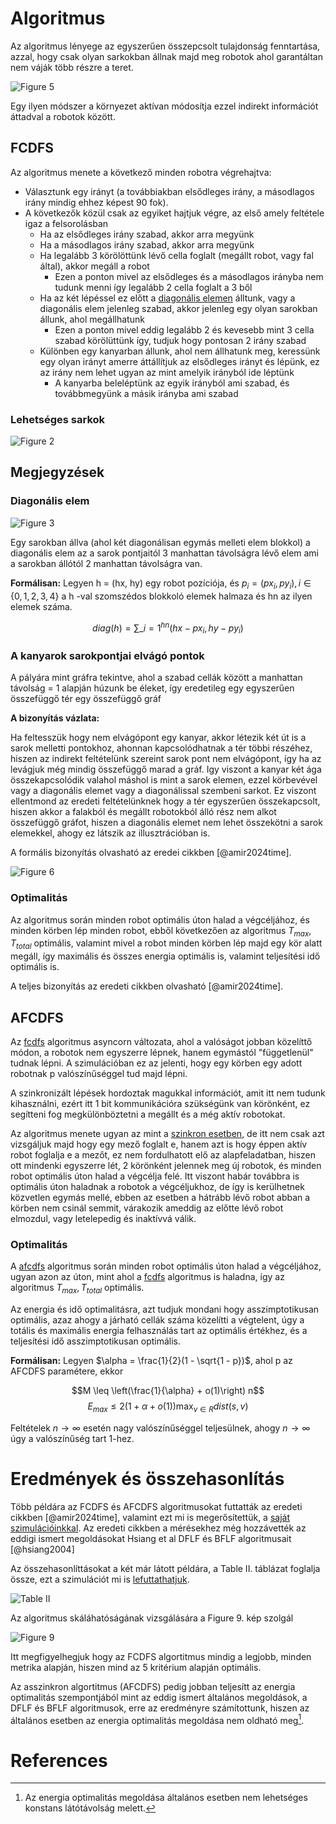 # Algoritmus

Az algoritmus lényege az egyszerűen összepcsolt tulajdonság fenntartása, azzal, hogy csak olyan sarkokban állnak majd meg robotok ahol garantáltan nem váják több részre a teret.

![Figure 5](./images/fig5.png)

Egy ilyen módszer a környezet aktívan módosítja ezzel indirekt információt áttadval a robotok között.

## FCDFS

Az algoritmus menete a következő minden robotra végrehajtva:

- Választunk egy irányt (a továbbiakban elsődleges irány, a másodlagos irány mindig ehhez képest 90 fok).
- A következők közül csak az egyiket hajtjuk végre, az első amely feltétele igaz a felsorolásban
  - Ha az elsődleges irány szabad, akkor arra megyünk
  - Ha a másodlagos irány szabad, akkor arra megyünk
  - Ha legalább 3 körölöttünk lévő cella foglalt (megállt robot, vagy fal által), akkor megáll a robot
    - Ezen a ponton mivel az elsődleges és a másodlagos irányba nem tudunk menni így legalább 2 cella foglalt a 3 ből
  - Ha az két lépéssel ez előtt a [diagonális elemen](#diagonális-elem) álltunk, vagy a diagonális elem jelenleg szabad, akkor jelenleg egy olyan sarokban állunk, ahol megállhatunk
    - Ezen a ponton mivel eddig legalább 2 és kevesebb mint 3 cella szabad körölüttünk így, tudjuk hogy pontosan 2 irány szabad
  - Különben egy kanyarban állunk, ahol nem állhatunk meg, keressünk egy olyan irányt amerre áttállítjuk az elsődleges irányt és lépünk, ez az irány nem lehet ugyan az mint amelyik irányból ide léptünk
    - A kanyarba beleléptünk az egyik irányból ami szabad, és továbbmegyünk a másik irányba ami szabad

### Lehetséges sarkok

![Figure 2](./images/fig2.png)

## Megjegyzések

### Diagonális elem

![Figure 3](./images/fig3.png)

Egy sarokban állva (ahol két diagonálisan egymás melleti elem blokkol) a diagonális elem az a sarok pontjaitól 3 manhattan távolságra lévő elem ami a sarokban állótól 2 manhattan távolságra van.

**Formálisan:** Legyen h = (hx, hy) egy robot pozíciója, és $p_i = (px_i, py_i), i \in \{0, 1, 2, 3, 4\}$ a h -val szomszédos blokkoló elemek halmaza és hn az ilyen elemek száma.

$$diag(h) = \sum\_{i = 1}^{hn} (hx - px_i, hy - py_i)$$

### A kanyarok sarokpontjai elvágó pontok

A pályára mint gráfra tekintve, ahol a szabad cellák között a manhattan távolság = 1 alapján húzunk be éleket, így eredetileg egy egyszerűen összefüggő tér egy összefüggő gráf

**A bizonyítás vázlata:**

Ha feltesszük hogy nem elvágópont egy kanyar, akkor létezik két út is a sarok melletti pontokhoz, ahonnan kapcsolódhatnak a tér többi részéhez, hiszen az indirekt feltételünk szereint sarok pont nem elvágópont, így ha az levágjuk még mindig összefüggő marad a gráf. Igy viszont a kanyar két ága összekapcsolódik valahol máshol is mint a sarok elemen, ezzel körbevével vagy a diagonális elemet vagy a diagonálissal szembeni sarkot.
Ez viszont ellentmond az eredeti feltételünknek hogy a tér egyszerűen összekapcsolt, hiszen akkor a falakból és megállt robotokból álló rész nem alkot összefüggő gráfot, hiszen a diagonális elemet nem lehet összekötni a sarok elemekkel, ahogy ez látszik az illusztrációban is.

A formális bizonyítás olvasható az eredei cikkben [@amir2024time].

![Figure 6](./images/fig6.png)

### Optimalitás

Az algoritmus során minden robot optimális úton halad a végcéljához, és minden körben lép minden robot, ebből következően az algoritmus $T_{max}, T_{total}$ optimális, valamint mivel a robot minden körben lép majd egy kör alatt megáll, így maximális és összes energia optimális is, valamint teljesítési idő optimális is.

A teljes bizonyítás az eredeti cikkben olvasható [@amir2024time].

## AFCDFS

Az [fcdfs](#fcdfs) algoritmus asyncorn változata, ahol a valóságot jobban közelíttő módon, a robotok nem egyszerre lépnek, hanem egymástól "függetlenül" tudnak lépni. A szimulációban ez az jelenti, hogy egy körben egy adott robotnak p valószínűséggel tud majd lépni.

A szinkronizált lépések hordoztak magukkal információt, amit itt nem tudunk kihasználni, ezért itt 1 bit kommunikációra szükségünk van körönként, ez segítteni fog megkülönböztetni a megállt és a még aktív robotokat.

Az algoritmus menete ugyan az mint a [szinkron esetben](#algoritmus), de itt nem csak azt vizsgáljuk majd hogy egy mező foglalt e, hanem azt is hogy éppen aktív robot foglalja e a mezőt, ez nem fordulhatott elő az alapfeladatban, hiszen ott mindenki egyszerre lét, 2 körönként jelennek meg új robotok, és minden robot optimális úton halad a végcélja felé. Itt viszont habár továbbra is optimális úton haladnak a robotok a végcéljukhoz, de így is kerülhetnek közvetlen egymás mellé, ebben az esetben a hátrább lévő robot abban a körben nem csinál semmit, várakozik ameddig az előtte lévő robot elmozdul, vagy letelepedig és inaktívvá válik.

### Optimalitás

A [afcdfs](#afcdfs) algoritmus során minden robot optimális úton halad a végcéljához, ugyan azon az úton, mint ahol a [fcdfs](#fcdfs) algoritmus is haladna, így az algoritmus $T_{max}, T_{total}$ optimális.

Az energia és idő optimalitásra, azt tudjuk mondani hogy asszimptotikusan optimális, azaz ahogy a járható cellák száma közelítti a végtelent, úgy a totális és maximális energia felhasználás tart az optimális értékhez, és a teljesítési idő asszimptotikusan optimális.

**Formálisan:** Legyen $\alpha = \frac{1}{2}(1 - \sqrt{1 - p})$, ahol p az AFCDFS paramétere, ekkor

$$M \leq \left(\frac{1}{\alpha} + o(1)\right) n$$
$$E_{max} \leq 2\left(1 + \alpha + o(1)\right) \max_{v \in R} dist(s, v)$$

Feltételek $n \to \infty$ esetén nagy valószínűséggel teljesülnek, ahogy $n \to \infty$ úgy a valószínűség tart 1-hez.

# Eredmények és összehasonlítás

Több példára az FCDFS és AFCDFS algoritmusokat futtatták az eredeti cikkben [@amir2024time], valamint ezt mi is megerősítettük, a [saját szimulációinkkal](https://kristofy.github.io/uniform-dispersion-problem/simulation).
Az eredeti cikkben a mérésekhez még hozzávették az eddigi ismert megoldásokat Hsiang et al DFLF és BFLF algoritmusait [@hsiang2004]

Az összehasonlíttásokat a két már látott példára, a Table II. táblázat foglalja össze, ezt a szimulációt mi is [lefuttathatjuk](https://kristofy.github.io/uniform-dispersion-problem/simulation).

![Table II](./images/table2.png)

Az algoritmus skáláhatóságának vizsgálására a Figure 9. kép szolgál

![Figure 9](./images/fig9.png)

Itt megfigyelhegjuk hogy az FCDFS algortitmus mindig a legjobb, minden metrika alapján, hiszen mind az 5 kritérium alapján optimális.

Az asszinkron algortitmus (AFCDFS) pedig jobban teljesítt az energia optimalitás szempontjából mint az eddig ismert általános megoldások, a DFLF és BFLF algoritmusok, erre az eredményre számítottunk, hiszen az általános esetben az energia optimalitás megoldása nem oldható meg[^1].

[^1]: Az energia optimalitás megoldása általános esetben nem lehetséges konstans látótávolság melett.

# References
